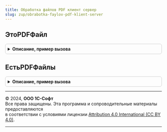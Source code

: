 ```yaml
---
title: Обработка файлов PDF клиент сервер
slug: zup/obrabotka-faylov-pdf-klient-server
---
```



## ЭтоPDFФайл
<details style="margin: 1em 0; padding: 0.5em; border: 1px solid #ccc; border-radius: 6px;">

<summary style="font-weight: bold; cursor: pointer;">Описание, пример вызова</summary>

```bsl

Функция ЭтоPDFФайл(ИмяФайла) Экспорт
```

Пример вызова
```bsl
Результат = ОбработкаФайловPDFКлиентСервер.ЭтоPDFФайл(ИмяФайла) 
```
</details>

## ЕстьPDFФайлы
<details style="margin: 1em 0; padding: 0.5em; border: 1px solid #ccc; border-radius: 6px;">

<summary style="font-weight: bold; cursor: pointer;">Описание, пример вызова</summary>

```bsl

Функция ЕстьPDFФайлы(ТаблицаФайлов, ИмяПоля) Экспорт
```

Пример вызова
```bsl
Результат = ОбработкаФайловPDFКлиентСервер.ЕстьPDFФайлы(ТаблицаФайлов, ИмяПоля) 
```
</details>

---

© 2024, **ООО 1С-Софт**  
Все права защищены. Эта программа и сопроводительные материалы предоставляются  
в соответствии с условиями лицензии [Attribution 4.0 International (CC BY 4.0)](https://creativecommons.org/licenses/by/4.0/legalcode).

---

